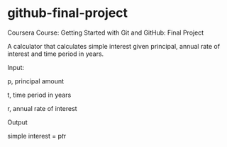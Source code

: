 # github-final-project
Coursera Course: Getting Started with Git and GitHub: Final Project

A calculator that calculates simple interest given principal, annual rate of interest and time period in years.


Input:

   p, principal amount
   
   t, time period in years
   
   r, annual rate of interest
   
Output

   simple interest = p*t*r

